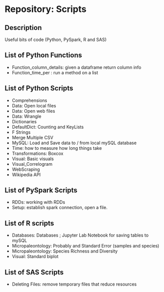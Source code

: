 # Repository: Scripts

## Description

Useful bits of code (Python, PySpark, R and SAS)

## List of Python **Functions**
* Function_column_details: given a dataframe return column info
* Function_time_per : run a method on a list

## List of **Python** Scripts
* Comprehensions
* Data: Open local files
* Data: Open web files
* Data: Wrangle
* Dictionaries
* DefaultDict: Counting and KeyLists
* F Strings
* Merge Multiple CSV
* MySQL: Load and Save data to / from local mySQL database
* Time: how to measure how long things take
* Transformations: Boxcox
* Visual: Basic visuals
* Visual_Correlogram
* WebScraping
* Wikipedia API

## List of **PySpark** Scripts
* RDDs: working with RDDs
* Setup: establish spark connection, open a file.

## List of **R** scripts
* Databases: Databases ; Jupyter Lab Notebook for saving tables to mySQL
* Micropaleontology: Probably and Standard Error (samples and species)
* Micropaleontology: Species Richness and Diversity
* Visual: Standard biplot

## List of **SAS** Scripts
* Deleting Files: remove temporary files that reduce resources
